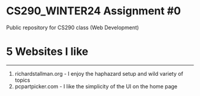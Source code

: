 # CS290_WINTER24 Assignment #0
Public repository for CS290 class (Web Development)

# 5 Websites I like
-------------------------
1) richardstallman.org - I enjoy the haphazard setup and 
                         wild variety of topics
2) pcpartpicker.com - I like the simplicity of the UI on 
                      the home page
